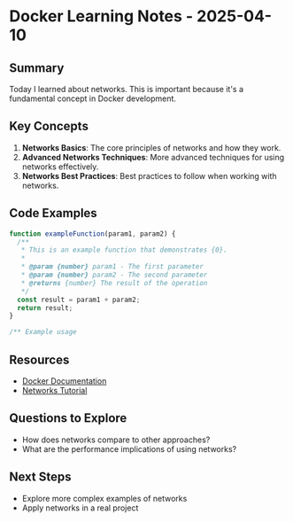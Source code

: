 # Docker Learning Notes - 2025-04-10

## Summary

Today I learned about networks. This is important because it's a fundamental concept in Docker development.

## Key Concepts

1. **Networks Basics**: The core principles of networks and how they work.
2. **Advanced Networks Techniques**: More advanced techniques for using networks effectively.
3. **Networks Best Practices**: Best practices to follow when working with networks.

## Code Examples

```javascript
function exampleFunction(param1, param2) {
  /**
   * This is an example function that demonstrates {0}.
   *
   * @param {number} param1 - The first parameter
   * @param {number} param2 - The second parameter
   * @returns {number} The result of the operation
   */
  const result = param1 + param2;
  return result;
}

/** Example usage

```

## Resources

- [Docker Documentation](https://example.com/docker-docs)
- [Networks Tutorial](https://example.com/docker/networks)

## Questions to Explore

- How does networks compare to other approaches?
- What are the performance implications of using networks?

## Next Steps

- Explore more complex examples of networks
- Apply networks in a real project
